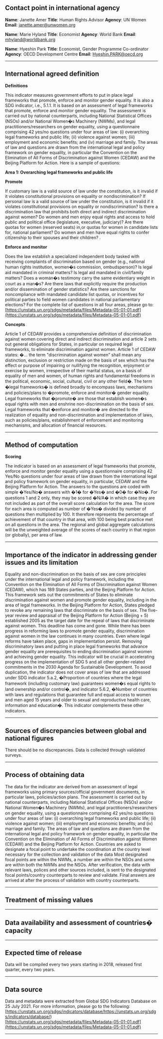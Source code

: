 ## Contact point in international agency

**Name**: Janette Amer
**Title**: Human Rights Advisor
**Agency**: UN Women
**Email**: [janette.amer@unwomen.org](mailto:janette.amer@unwomen.org)

**Name**: Marie Hyland
**Title**: Economist
**Agency**: World Bank
**Email**: [mhyland@worldbank.org](mailto:mhyland@worldbank.org)

**Name**: Hyeshin Park
**Title**: Economist, Gender Programme Co-ordinator
**Agency**: OECD Development Centre
**Email**: [Hyeshin.PARK@oecd.org](mailto:Hyeshin.PARK@oecd.org)

---

## International agreed definition

**Definitions**

This indicator measures government efforts to put in place legal frameworks that promote, enforce and monitor gender equality. It is also a SDG indicator, i.e., 5.1.1. It is based on an assessment of legal frameworks that promote, enforce and monitor gender equality. The assessment is carried out by national counterparts, including National Statistical Offices (NSOs) and/or National Women�s Machinery (NWMs), and legal practitioners/researchers on gender equality, using a questionnaire comprising 42 yes/no questions under four areas of law: (i) overarching legal frameworks and public life; (ii) violence against women; (iii) employment and economic benefits; and (iv) marriage and family. The areas of law and questions are drawn from the international legal and policy framework on gender equality, in particular the Convention on the Elimination of All Forms of Discrimination against Women (CEDAW) and the Beijing Platform for Action. Here is a sample of questions:

**Area 1: Overarching legal frameworks and public life**

**Promote**

If customary law is a valid source of law under the constitution, is it invalid if it violates constitutional provisions on equality or nondiscrimination? If personal law is a valid source of law under the constitution, is it invalid if it violates constitutional provisions on equality or nondiscrimination? Is there a discrimination law that prohibits both direct and indirect discrimination against women? Do women and men enjoy equal rights and access to hold public and political office (legislature, executive, judiciary)? Are there quotas for women (reserved seats) in,or quotas for women in candidate lists for, national parliament? Do women and men have equal rights to confer citizenship to their spouses and their children? .

**Enforce and monitor**

Does the law establish a specialized independent body tasked with receiving complaints of discrimination based on gender (e.g., national human rights institution, women�s commission, ombudsperson)? Is legal aid mandated in criminal matters? Is legal aid mandated in civil/family matters? Does a woman�s testimony carry the same evidentiary weight in court as a man�s? Are there laws that explicitly require the production and/or dissemination of gender statistics? Are there sanctions for noncompliance with mandated candidate list quotas, or incentives for political parties to field women candidates in national parliamentary elections? For the complete list of questions in all four areas, please go to: [https://unstats.un.org/sdgs/metadata/files/Metadata-05-01-01.pdf](https://unstats.un.org/sdgs/metadata/files/Metadata-05-01-01.pdf)

**Concepts**

Article 1 of CEDAW provides a comprehensive definition of discrimination against women covering direct and indirect discrimination and article 2 sets out general obligations for States, in particular on required legal frameworks, to eliminate discrimination against women. Article 1 of CEDAW states: �... the term "discrimination against women" shall mean any distinction, exclusion or restriction made on the basis of sex which has the effect or purpose of impairing or nullifying the recognition, enjoyment or exercise by women, irrespective of their marital status, on a basis of equality of men and women, of human rights and fundamental freedoms in the political, economic, social, cultural, civil or any other field�. The term �legal frameworks� is defined broadly to encompass laws, mechanisms and policies/plans to �promote, enforce and monitor� gender equality. Legal frameworks that �promote� are those that establish women�s equal rights with men and enshrine non-discrimination on the basis of sex. Legal frameworks that �enforce and monitor� are directed to the realization of equality and non-discrimination and implementation of laws, such as policies/plans, establishment of enforcement and monitoring mechanisms, and allocation of financial resources.

---

## Method of computation

**Scoring**

The indicator is based on an assessment of legal frameworks that promote, enforce and monitor gender equality using a questionnaire comprising 42 Yes/No questions under four areas of law drawn from the international legal and policy framework on gender equality, in particular, CEDAW and the Beijing Platform for Action. The answers to the questions are coded with simple �Yes/No� answers with �1� for �Yes� and �0� for �No�. For questions 1 and 2 only, they may be scored �N/A� in which case they are not included as part of the overall score calculation for the area. The score for each area is computed as number of �Yes� divided by number of questions then multiplied by 100. It therefore represents the percentage of achievement of that country in that area, with 100 being best practice met on all questions in the area. The regional and global aggregate calculations will be the unweighted average of the scores of each country in that region (or globally), per area of law.

---

## Importance of the indicator in addressing gender issues and its limitation

Equality and non-discrimination on the basis of sex are core principles under the international legal and policy framework, including the Convention on the Elimination of All Forms of Discrimination against Women (CEDAW), which has 189 States parties, and the Beijing Platform for Action. This framework sets out the commitments of States to eliminate discrimination against women and promote gender equality, including in the area of legal frameworks. In the Beijing Platform for Action, States pledged to revoke any remaining laws that discriminate on the basis of sex. The five-year review and appraisal of the Beijing Platform for Action (Beijing + 5) established 2005 as the target date for the repeal of laws that discriminate against women. This deadline has come and gone. While there has been progress in reforming laws to promote gender equality, discrimination against women in the law continues in many countries. Even where legal reforms have taken place, gaps in implementation persist. Removing discriminatory laws and putting in place legal frameworks that advance gender equality are prerequisites to ending discrimination against women and achieving gender equality. This indicator will be crucial in accelerating progress on the implementation of SDG 5 and all other gender-related commitments in the 2030 Agenda for Sustainable Development. To avoid duplication, the indicator does not cover areas of law that are addressed under SDG indicator 5.a.2, �Proportion of countries where the legal framework (including customary law) guarantees women�s equal rights to land ownership and/or control�, and indicator 5.6.2, �Number of countries with laws and regulations that guarantee full and equal access to women and men aged 15 years and older to sexual and reproductive health care, information and education�. This indicator complements these other indicators.

---

## Sources of discrepancies between global and national figures

There should be no discrepancies. Data is collected through validated surveys.

---

## Process of obtaining data

The data for the indicator are derived from an assessment of legal frameworks using primary sources/official government documents, in particular laws, policies/action plans. The assessment is carried out by national counterparts, including National Statistical Offices (NSOs) and/or National Women�s Machinery (NWMs), and legal practitioners/researchers on gender equality, using a questionnaire comprising 42 yes/no questions under four areas of law: (i) overarching legal frameworks and public life; (ii) violence against women; (iii) employment and economic benefits; and (iv) marriage and family. The areas of law and questions are drawn from the international legal and policy framework on gender equality, in particular the Convention on the Elimination of All Forms of Discrimination against Women (CEDAW) and the Beijing Platform for Action. Countries are asked to designate a focal point to undertake the coordination at the country level necessary for the collection and validation of the data Most designated focal points are within the NWMs, a number are within the NSOs and some are within both the NWMs and the NSOs. After verification, the data with relevant laws, polices and other sources included, is sent to the designated focal points/country counterparts to review and validate. Final answers are arrived at after the process of validation with country counterparts.

---

## Treatment of missing values

---

## Data availability and assessment of countries� capacity

---

## Expected time of release

Data will be compiled every two years starting in 2018, released first quarter, every two years.

---

## Data source

Data and metadata were extracted from Global SDG Indicators Database on 25 July 2021. For more information, please go to the following: [https://unstats.un.org/sdgs/indicators/database/https://unstats.un.org/sdgs/indicators/database/) [https://unstats.un.org/sdgs/metadata/files/Metadata-05-01-01.pdf](https://unstats.un.org/sdgs/metadata/files/Metadata-05-01-01.pdf)

---
